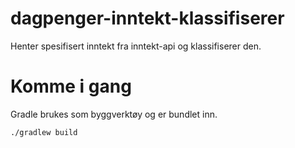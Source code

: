 # dagpenger-inntekt-klassifiserer
Henter spesifisert inntekt fra inntekt-api og klassifiserer den.

# Komme i gang

Gradle brukes som byggverktøy og er bundlet inn.

`./gradlew build`

